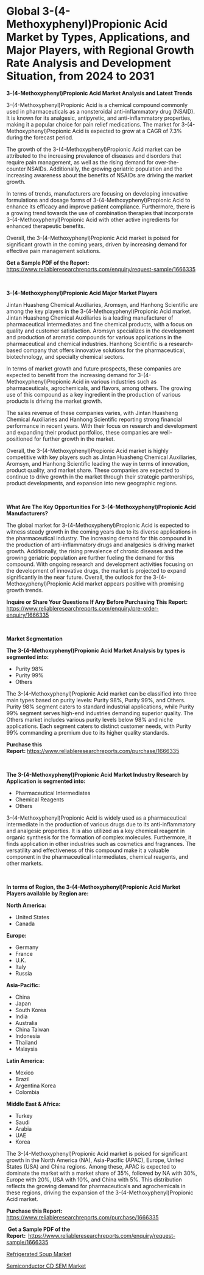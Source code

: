<p><h1>Global 3-(4-Methoxyphenyl)Propionic Acid Market by Types, Applications, and Major Players, with Regional Growth Rate Analysis and Development Situation, from 2024 to 2031</h1></p><p><strong>3-(4-Methoxyphenyl)Propionic Acid Market Analysis and Latest Trends</strong></p>
<p><p>3-(4-Methoxyphenyl)Propionic Acid is a chemical compound commonly used in pharmaceuticals as a nonsteroidal anti-inflammatory drug (NSAID). It is known for its analgesic, antipyretic, and anti-inflammatory properties, making it a popular choice for pain relief medications. The market for 3-(4-Methoxyphenyl)Propionic Acid is expected to grow at a CAGR of 7.3% during the forecast period.</p><p>The growth of the 3-(4-Methoxyphenyl)Propionic Acid market can be attributed to the increasing prevalence of diseases and disorders that require pain management, as well as the rising demand for over-the-counter NSAIDs. Additionally, the growing geriatric population and the increasing awareness about the benefits of NSAIDs are driving the market growth.</p><p>In terms of trends, manufacturers are focusing on developing innovative formulations and dosage forms of 3-(4-Methoxyphenyl)Propionic Acid to enhance its efficacy and improve patient compliance. Furthermore, there is a growing trend towards the use of combination therapies that incorporate 3-(4-Methoxyphenyl)Propionic Acid with other active ingredients for enhanced therapeutic benefits.</p><p>Overall, the 3-(4-Methoxyphenyl)Propionic Acid market is poised for significant growth in the coming years, driven by increasing demand for effective pain management solutions.</p></p>
<p><strong>Get a Sample PDF of the Report:&nbsp;</strong> <a href="https://www.reliableresearchreports.com/enquiry/request-sample/1666335">https://www.reliableresearchreports.com/enquiry/request-sample/1666335</a></p>
<p>&nbsp;</p>
<p><strong>3-(4-Methoxyphenyl)Propionic Acid Major Market Players</strong></p>
<p><p>Jintan Huasheng Chemical Auxiliaries, Aromsyn, and Hanhong Scientific are among the key players in the 3-(4-Methoxyphenyl)Propionic Acid market. Jintan Huasheng Chemical Auxiliaries is a leading manufacturer of pharmaceutical intermediates and fine chemical products, with a focus on quality and customer satisfaction. Aromsyn specializes in the development and production of aromatic compounds for various applications in the pharmaceutical and chemical industries. Hanhong Scientific is a research-based company that offers innovative solutions for the pharmaceutical, biotechnology, and specialty chemical sectors.</p><p>In terms of market growth and future prospects, these companies are expected to benefit from the increasing demand for 3-(4-Methoxyphenyl)Propionic Acid in various industries such as pharmaceuticals, agrochemicals, and flavors, among others. The growing use of this compound as a key ingredient in the production of various products is driving the market growth.</p><p>The sales revenue of these companies varies, with Jintan Huasheng Chemical Auxiliaries and Hanhong Scientific reporting strong financial performance in recent years. With their focus on research and development and expanding their product portfolios, these companies are well-positioned for further growth in the market.</p><p>Overall, the 3-(4-Methoxyphenyl)Propionic Acid market is highly competitive with key players such as Jintan Huasheng Chemical Auxiliaries, Aromsyn, and Hanhong Scientific leading the way in terms of innovation, product quality, and market share. These companies are expected to continue to drive growth in the market through their strategic partnerships, product developments, and expansion into new geographic regions.</p></p>
<p>&nbsp;</p>
<p><strong>What Are The Key Opportunities For 3-(4-Methoxyphenyl)Propionic Acid Manufacturers?</strong></p>
<p><p>The global market for 3-(4-Methoxyphenyl)Propionic Acid is expected to witness steady growth in the coming years due to its diverse applications in the pharmaceutical industry. The increasing demand for this compound in the production of anti-inflammatory drugs and analgesics is driving market growth. Additionally, the rising prevalence of chronic diseases and the growing geriatric population are further fueling the demand for this compound. With ongoing research and development activities focusing on the development of innovative drugs, the market is projected to expand significantly in the near future. Overall, the outlook for the 3-(4-Methoxyphenyl)Propionic Acid market appears positive with promising growth trends.</p></p>
<p><strong>Inquire or Share Your Questions If Any Before Purchasing This Report:</strong> <a href="https://www.reliableresearchreports.com/enquiry/pre-order-enquiry/1666335">https://www.reliableresearchreports.com/enquiry/pre-order-enquiry/1666335</a></p>
<p>&nbsp;</p>
<p><strong>Market Segmentation</strong></p>
<p><strong>The 3-(4-Methoxyphenyl)Propionic Acid Market Analysis by types is segmented into:</strong></p>
<p><ul><li>Purity 98%</li><li>Purity 99%</li><li>Others</li></ul></p>
<p><p>The 3-(4-Methoxyphenyl)Propionic Acid market can be classified into three main types based on purity levels: Purity 98%, Purity 99%, and Others. Purity 98% segment caters to standard industrial applications, while Purity 99% segment serves high-end industries demanding superior quality. The Others market includes various purity levels below 98% and niche applications. Each segment caters to distinct customer needs, with Purity 99% commanding a premium due to its higher quality standards.</p></p>
<p><strong>Purchase this Report:&nbsp;</strong><a href="https://www.reliableresearchreports.com/purchase/1666335">https://www.reliableresearchreports.com/purchase/1666335</a></p>
<p>&nbsp;</p>
<p><strong>The 3-(4-Methoxyphenyl)Propionic Acid Market Industry Research by Application is segmented into:</strong></p>
<p><ul><li>Pharmaceutical Intermediates</li><li>Chemical Reagents</li><li>Others</li></ul></p>
<p><p>3-(4-Methoxyphenyl)Propionic Acid is widely used as a pharmaceutical intermediate in the production of various drugs due to its anti-inflammatory and analgesic properties. It is also utilized as a key chemical reagent in organic synthesis for the formation of complex molecules. Furthermore, it finds application in other industries such as cosmetics and fragrances. The versatility and effectiveness of this compound make it a valuable component in the pharmaceutical intermediates, chemical reagents, and other markets.</p></p>
<p>&nbsp;</p>
<p><strong>In terms of Region, the 3-(4-Methoxyphenyl)Propionic Acid Market Players available by Region are:</strong></p>
<p>
    <p> <strong> North America: </strong>
        <ul>
            <li>United States</li>
            <li>Canada</li>
        </ul>
        </p> 
    <p> <strong> Europe: </strong>
        <ul>
            <li>Germany</li>
            <li>France</li>
            <li>U.K.</li>
            <li>Italy</li>
            <li>Russia</li>
        </ul>
        </p> 
    <p> <strong> Asia-Pacific: </strong>
        <ul>
            <li>China</li>
            <li>Japan</li>
            <li>South Korea</li>
            <li>India</li>
            <li>Australia</li>
            <li>China Taiwan</li>
            <li>Indonesia</li>
            <li>Thailand</li>
            <li>Malaysia</li>
        </ul>
        </p> 
    <p> <strong> Latin America: </strong>
        <ul>
            <li>Mexico</li>
            <li>Brazil</li>
            <li>Argentina Korea</li>
            <li>Colombia</li>
        </ul>
        </p> 
    <p> <strong> Middle East & Africa: </strong>
        <ul>
            <li>Turkey</li>
            <li>Saudi</li>
            <li>Arabia</li>
            <li>UAE</li>
            <li>Korea</li>
        </ul>
    </p>
    </p>
<p><p>The 3-(4-Methoxyphenyl)Propionic Acid market is poised for significant growth in the North America (NA), Asia-Pacific (APAC), Europe, United States (USA) and China regions. Among these, APAC is expected to dominate the market with a market share of 35%, followed by NA with 30%, Europe with 20%, USA with 10%, and China with 5%. This distribution reflects the growing demand for pharmaceuticals and agrochemicals in these regions, driving the expansion of the 3-(4-Methoxyphenyl)Propionic Acid market.</p></p>
<p><strong>Purchase this Report: </strong><a href="https://www.reliableresearchreports.com/purchase/1666335">https://www.reliableresearchreports.com/purchase/1666335</a></p>
<p>&nbsp;<strong>Get a Sample PDF of the Report:&nbsp;&nbsp;</strong><a href="https://www.reliableresearchreports.com/enquiry/request-sample/1666335">https://www.reliableresearchreports.com/enquiry/request-sample/1666335</a></p>
<p><strong></strong></p>
<p><p><a href="https://view.publitas.com/reportprime-1/refrigerated-soup-market-size-furnishes-valuable-information-encompassing-market-share-market-trends-and-projections-spanning-from-2024-to-2031/">Refrigerated Soup Market</a></p><p><a href="https://silk-columnist-571.notion.site/Semiconductor-CD-SEM-Market-Size-Growth-Outlook-from-2024-to-2031-projecting-at-Market-s-Trends-An-3af14810c4894514be05cbb8844d95d0">Semiconductor CD SEM Market</a></p></p>